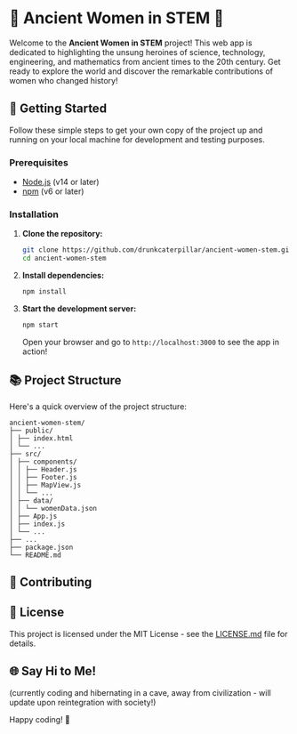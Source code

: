 # 🌟 Ancient Women in STEM 🌟

Welcome to the **Ancient Women in STEM** project! This web app is dedicated to highlighting the unsung heroines of science, technology, engineering, and mathematics from ancient times to the 20th century. Get ready to explore the world and discover the remarkable contributions of women who changed history!

## 🚀 Getting Started

Follow these simple steps to get your own copy of the project up and running on your local machine for development and testing purposes.

### Prerequisites

- [Node.js](https://nodejs.org/) (v14 or later)
- [npm](https://www.npmjs.com/) (v6 or later)

### Installation

1. **Clone the repository:**

    ```sh
    git clone https://github.com/drunkcaterpillar/ancient-women-stem.git
    cd ancient-women-stem
    ```

2. **Install dependencies:**

    ```sh
    npm install
    ```

3. **Start the development server:**

    ```sh
    npm start
    ```

   Open your browser and go to `http://localhost:3000` to see the app in action!

## 📚 Project Structure

Here's a quick overview of the project structure:

``` 
ancient-women-stem/
├── public/
│ ├── index.html
│ └── ...
├── src/
│ ├── components/
│ │ ├── Header.js
│ │ ├── Footer.js
│ │ ├── MapView.js
│ │ └── ...
│ ├── data/
│ │ └── womenData.json
│ ├── App.js
│ ├── index.js
│ └── ...
├── ...
├── package.json
└── README.md
```
## 🤝 Contributing

## 📄 License

This project is licensed under the MIT License - see the [LICENSE.md](LICENSE.md) file for details.

## 🌐 Say Hi to Me!

(currently coding and hibernating in a cave, away from civilization - will update upon reintegration with society!)

Happy coding! 🎉 
